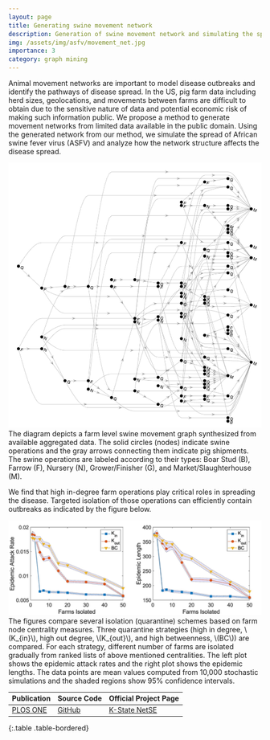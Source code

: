```yaml
---
layout: page
title: Generating swine movement network
description: Generation of swine movement network and simulating the spread of African swine fever virus (ASFV)
img: /assets/img/asfv/movement_net.jpg
importance: 3
category: graph mining
---
```


Animal movement networks are important to model disease outbreaks and identify the pathways of disease spread. In the US, pig farm data including herd sizes, geolocations, and movements between farms are difficult to obtain due to the sensitive nature of data and potential economic risk of making such information public. We propose a method to generate movement networks from limited data available in the public domain. Using the generated network from our method, we simulate the spread of African swine fever virus (ASFV) and analyze how the network structure affects the disease spread.

<div class="row justify-content-center">
  <div class="col-sm-10">
    <img class="img-fluid rounded z-depth-1" src="/assets/img/asfv/movement_net.jpg" alt="" title="Generated movement network"/>
  </div>
</div>
<div class="caption">
    The diagram depicts a farm level swine movement graph synthesized from available aggregated data. The solid circles (nodes) indicate swine operations and the gray arrows connecting them indicate pig shipments. The swine operations are labeled according to their types: Boar Stud (B), Farrow (F), Nursery (N), Grower/Finisher (G), and Market/Slaughterhouse (M).
</div>

We find that high in-degree farm operations play critical roles in spreading the disease. Targeted isolation of those operations can efficiently contain outbreaks as indicated by the figure below.

<div class="row justify-content-center">
  <div class="col-sm-10">
    <img class="img-fluid rounded z-depth-1" src="/assets/img/asfv/isolation.jpg" alt="" title="Comparison of isolation schemes"/>
  </div>
</div>
<div class="caption">
    The figures compare several isolation (quarantine) schemes based on farm node centrality measures. Three quarantine strategies (high in degree, \(K_{in}\), high out degree, \(K_{out}\), and high betweenness, \(BC\)) are compared. For each strategy, different number of farms are isolated gradually from ranked lists of above mentioned centralities. The left plot shows the epidemic attack rates and the right plot shows the epidemic lengths. The data points are mean values computed from 10,000 stochastic simulations and the shaded regions show 95% confidence intervals.
</div>

| Publication | Source Code | Official Project Page |
|-------------|----------|--------|
| [PLOS ONE](https://journals.plos.org/plosone/article?id=10.1371/journal.pone.0225785) | [GitHub](https://github.com/tanvir-ferdousi/movement-network-asfv) | [K-State NetSE](http://www.ece.k-state.edu/netse/projects/science_projects/proj17.html) |
{:.table .table-bordered}
<!-- The work was published in PLoS ONE, which can be accessed via this [link](https://journals.plos.org/plosone/article?id=10.1371/journal.pone.0225785). The official project page of the NetSE group can be found [here](http://www.ece.k-state.edu/netse/projects/sprojects/proj17.html). -->
